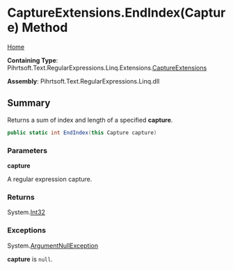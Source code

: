 # CaptureExtensions\.EndIndex\(Capture\) Method

[Home](../../../../../../../README.md)

**Containing Type**: Pihrtsoft\.Text\.RegularExpressions\.Linq\.Extensions\.[CaptureExtensions](../README.md)

**Assembly**: Pihrtsoft\.Text\.RegularExpressions\.Linq\.dll

## Summary

Returns a sum of index and length of a specified **capture**\.

```csharp
public static int EndIndex(this Capture capture)
```

### Parameters

**capture**

A regular expression capture\.

### Returns

System\.[Int32](https://docs.microsoft.com/en-us/dotnet/api/system.int32)

### Exceptions

System\.[ArgumentNullException](https://docs.microsoft.com/en-us/dotnet/api/system.argumentnullexception)

**capture** is `null`\.

